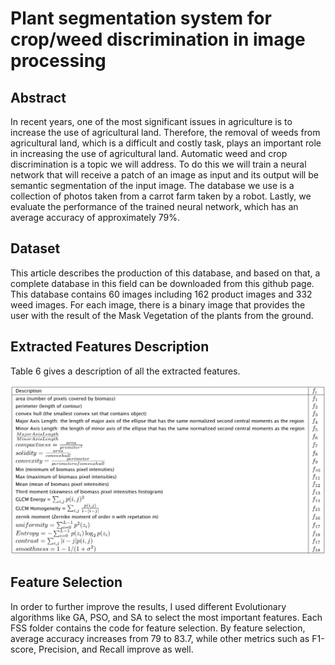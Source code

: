 # Plant segmentation system for crop/weed discrimination in image processing

## Abstract
In recent years, one of the most significant issues in agriculture is to increase the use of agricultural land. Therefore, the removal of weeds from agricultural land, which is a difficult and costly task, plays an important role in increasing the use of agricultural land. Automatic weed and crop discrimination is a topic we will address. To do this we will train a neural network that will receive a patch of an image as input and its output will be semantic segmentation of the input image. The database we use is a collection of photos taken from a carrot farm taken by a robot. Lastly, we evaluate the performance of the trained neural network, which has an average accuracy of approximately 79%.

## Dataset

This article describes the production of this database, and based on that, a complete database in this field can be downloaded from this github page. This database contains 60 images including 162 product images and 332 weed images. For each image, there is a binary image that provides the user with the result of the Mask Vegetation of the plants from the ground.

## Extracted Features Description

Table 6 gives a description of all the extracted features.

<img src="https://github.com/Dehghan99/crop-weed-segmentation/blob/main/figures/features%20description.png" alt="drawing" width="800"/>

## Feature Selection

In order to further improve the results, I used different Evolutionary algorithms like GA, PSO, and SA to select the most important features. Each FSS folder contains the code for feature selection. By feature selection, average accuracy increases from 79 to 83.7, while other metrics such as F1-score, Precision, and Recall improve as well.
